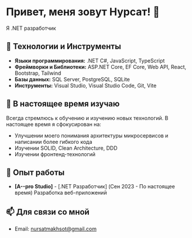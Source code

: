 # Привет, меня зовут Нурсат! 👋

Я .NET разработчик

## 🔧 Технологии и Инструменты

- **Языки программирования:** .NET C#, JavaScript, TypeScript
- **Фреймворки и Библиотеки:** ASP.NET Core, EF Core, Web API, React, Bootstrap, Tailwind
- **Базы данных:** SQL Server, PostgreSQL, SQLite
- **Инструменты:** Visual Studio, Visual Studio Code, Git, Vite

## 🌱 В настоящее время изучаю

Всегда стремлюсь к обучению и изучению новых технологий. В настоящее время я сфокусирован на:
- Улучшении моего понимания архитектуры микросервисов и написании более гибкого кода
- Изучении SOLID, Clean Architecture, DDD
- Изучении фронтенд-технологий

## 💼 Опыт работы

- **[A--pro Studio]** - [.NET Разработчик] (Сен 2023 - По настоящее время)
Разработка веб-приложений

## 📫 Для связи со мной

- Email: nursatmakhsot@gmail.com
